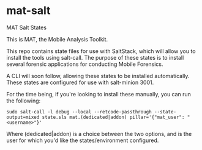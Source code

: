 # mat-salt
MAT Salt States

This is MAT, the Mobile Analysis Toolkit. 

This repo contains state files for use with SaltStack, which will allow you to install the tools using salt-call.
The purpose of these states is to install several forensic applications for conducting Mobile Forensics.

A CLI will soon follow, allowing these states to be installed automatically. These states are configured for use with
salt-minion 3001.

For the time being, if you're looking to install these manually, you can run the following:

`sudo salt-call -l debug --local --retcode-passthrough --state-output=mixed state.sls mat.(dedicated|addon) pillar='{"mat_user": "<username>"}'`

Where (dedicated|addon) is a choice between the two options, and <username> is the user for which you'd like the states/environment configured.
